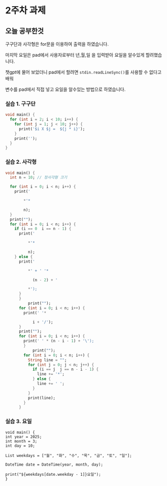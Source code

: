 # 2주차 과제

## 오늘 공부한것

구구단과 사각형은 for문을 이용하여 출력을 하였습니다.

마지막 요일은 pad에서 사용자로부터 년,월,일 을 입력받아 요일을 알수있게 할려했습니다.

챗gpt에 물어 보았더니 pad에서 할려면 `stdin.readLineSync()`를 사용할 수 없다고 배워

변수를 pad에서 직접 넣고 요일을 알수있는 방법으로 하였습니다.

### 실습 1. 구구단

```dart
void main() {
  for (int i = 2; i < 10; i++) {
    for (int j = 1; j < 10; j++) {
      print('$i X $j =  ${j * i}');
    }
    print('');
  }
}
```

### 실습 2.  사각형

```dart
void main() {
  int n = 10; // 정사각형 크기

  for (int i = 0; i < n; i++) {
    print('

        *'*

        n);
  }
  print("");
  for (int i = 0; i < n; i++) {
    if (i == 0  i == n - 1) {
      print('

          *'*

          n);
    } else {
      print('

          *' + ' '*

            (n - 2) + '

          *');
      }
      }
          print("");
      for (int i = 0; i < n; i++) {
        print(' '*

            i + '/');
      }
      print("");
      for (int i = 0; i < n; i++) {
        print(' ' * (n - i - 1) + '\');
        }
            print("");
        for (int i = 0; i < n; i++) {
          String line = "";
          for (int j = 0; j < n; j++) {
            if (i == j  j == n - i - 1) {
              line += '*';
            } else {
              line += ' ';
            }
          }
          print(line);
        }
      }
```

### 실습 3. 요일

```
void main() {
int year = 2025;
int month = 3;
int day = 10;

List weekdays = ["월", "화", "수", "목", "금", "토", "일"];

DateTime date = DateTime(year, month, day);

print("${weekdays[date.weekday - 1]}요일");
}
```